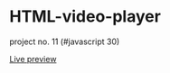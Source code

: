 # HTML-video-player
project no. 11 (#javascript 30)

<a href ="https://html-video-player-34.netlify.app/">Live preview</a>
